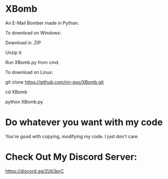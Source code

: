 # XBomb
An E-Mail Bomber made in Python.

To download on Windows:

Download in .ZIP

Unzip it

Run XBomb.py from cmd.



To download on Linux:

git clone https://github.com/mr-exo/XBomb.git

cd XBomb

python XBomb.py
# Do whatever you want with my code
You're good with copying, modifying my code.
I just don't care.
# Check Out My Discord Server:
https://discord.gg/2Utj3prC
